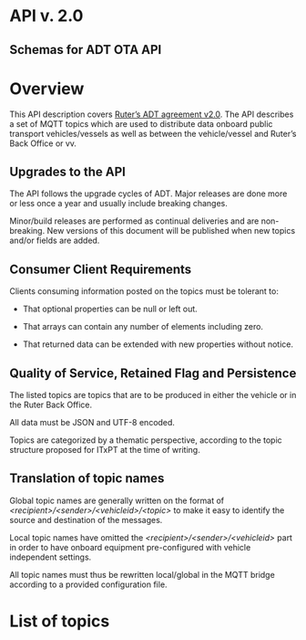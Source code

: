 # API v. 2.0

## Schemas for ADT OTA API

# Overview

This API description covers [Ruter’s ADT agreement v2.0](https://ruter.atlassian.net/wiki/spaces/DS/pages/231178249 "https://ruter.atlassian.net/wiki/spaces/DS/pages/231178249"). The API describes a set of MQTT topics which are used to distribute data onboard public transport vehicles/vessels as well as between the vehicle/vessel and Ruter’s Back Office or vv.


## Upgrades to the API

The API follows the upgrade cycles of ADT. Major releases are done more or less once a year and usually include breaking changes.

Minor/build releases are performed as continual deliveries and are non-breaking. New versions of this document will be published when new topics and/or fields are added.

## Consumer Client Requirements

Clients consuming information posted on the topics must be tolerant to:

*   That optional properties can be null or left out.

*   That arrays can contain any number of elements including zero.

*   That returned data can be extended with new properties without notice.

## Quality of Service, Retained Flag and Persistence


The listed topics are topics that are to be produced in either the vehicle or in the Ruter Back Office.

All data must be JSON and UTF-8 encoded.

Topics are categorized by a thematic perspective, according to the topic structure proposed for ITxPT at the time of writing.

## Translation of topic names

Global topic names are generally written on the format of _\<recipient\>/\<sender\>/\<vehicleid\>/\<topic\>_ to make it easy to identify the source and destination of the messages.

Local topic names have omitted the _\<recipient\>/\<sender\>/\<vehicleid\>_ part in order to have onboard equipment pre-configured with vehicle independent settings.

All topic names must thus be rewritten local/global in the MQTT bridge according to a provided configuration file.

# List of topics
